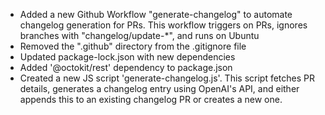 - Added a new Github Workflow "generate-changelog" to automate changelog generation for PRs. This workflow triggers on PRs, ignores branches with "changelog/update-*", and runs on Ubuntu
- Removed the ".github" directory from the .gitignore file
- Updated package-lock.json with new dependencies
- Added '@octokit/rest' dependency to package.json
- Created a new JS script 'generate-changelog.js'. This script fetches PR details, generates a changelog entry using OpenAI's API, and either appends this to an existing changelog PR or creates a new one.